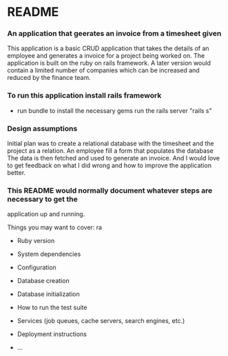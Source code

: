 # README

### An application that geerates an invoice from a timesheet given

This application is a basic CRUD application that takes the details of an employee and generates a invoice for a
project being worked on. The application is built on the ruby on rails framework. A later version would contain a limited number of companies which can be increased and reduced by the finance team.

### To run this application install rails framework

- run bundle to install the necessary gems
  run the rails server "rails s"

### Design assumptions

Initial plan was to create a relational database with the timesheet and the project as a relation. An employee fill a form that populates the database
The data is then fetched and used to generate an invoice. And I would love to get feedback on what I did wrong and how to improve the application better.


### This README would normally document whatever steps are necessary to get the
application up and running.

Things you may want to cover:
ra

- Ruby version

- System dependencies

- Configuration

- Database creation

- Database initialization

- How to run the test suite

- Services (job queues, cache servers, search engines, etc.)

- Deployment instructions

- ...
